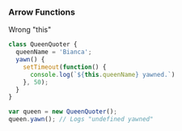 ### Arrow Functions

Wrong "this"

```typescript
class QueenQuoter {
  queenName = 'Bianca';
  yawn() {
    setTimeout(function() {
      console.log(`${this.queenName} yawned.`)
    }, 50);
  }
}

var queen = new QueenQuoter();
queen.yawn(); // Logs "undefined yawned"
```